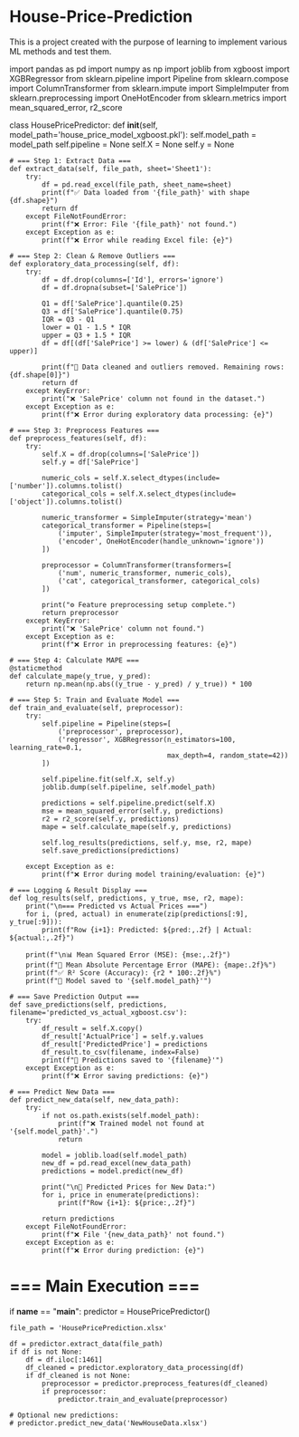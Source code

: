 # House-Price-Prediction
This is a project created with the purpose of learning to implement various ML methods and test them.


import pandas as pd
import numpy as np
import joblib
from xgboost import XGBRegressor
from sklearn.pipeline import Pipeline
from sklearn.compose import ColumnTransformer
from sklearn.impute import SimpleImputer
from sklearn.preprocessing import OneHotEncoder
from sklearn.metrics import mean_squared_error, r2_score


class HousePricePredictor:
    def __init__(self, model_path='house_price_model_xgboost.pkl'):
        self.model_path = model_path
        self.pipeline = None
        self.X = None
        self.y = None

    # === Step 1: Extract Data ===
    def extract_data(self, file_path, sheet='Sheet1'):
        try:
            df = pd.read_excel(file_path, sheet_name=sheet)
            print(f"✅ Data loaded from '{file_path}' with shape {df.shape}")
            return df
        except FileNotFoundError:
            print(f"❌ Error: File '{file_path}' not found.")
        except Exception as e:
            print(f"❌ Error while reading Excel file: {e}")

    # === Step 2: Clean & Remove Outliers ===
    def exploratory_data_processing(self, df):
        try:
            df = df.drop(columns=['Id'], errors='ignore')
            df = df.dropna(subset=['SalePrice'])

            Q1 = df['SalePrice'].quantile(0.25)
            Q3 = df['SalePrice'].quantile(0.75)
            IQR = Q3 - Q1
            lower = Q1 - 1.5 * IQR
            upper = Q3 + 1.5 * IQR
            df = df[(df['SalePrice'] >= lower) & (df['SalePrice'] <= upper)]

            print(f"🧹 Data cleaned and outliers removed. Remaining rows: {df.shape[0]}")
            return df
        except KeyError:
            print("❌ 'SalePrice' column not found in the dataset.")
        except Exception as e:
            print(f"❌ Error during exploratory data processing: {e}")

    # === Step 3: Preprocess Features ===
    def preprocess_features(self, df):
        try:
            self.X = df.drop(columns=['SalePrice'])
            self.y = df['SalePrice']

            numeric_cols = self.X.select_dtypes(include=['number']).columns.tolist()
            categorical_cols = self.X.select_dtypes(include=['object']).columns.tolist()

            numeric_transformer = SimpleImputer(strategy='mean')
            categorical_transformer = Pipeline(steps=[
                ('imputer', SimpleImputer(strategy='most_frequent')),
                ('encoder', OneHotEncoder(handle_unknown='ignore'))
            ])

            preprocessor = ColumnTransformer(transformers=[
                ('num', numeric_transformer, numeric_cols),
                ('cat', categorical_transformer, categorical_cols)
            ])

            print("⚙️ Feature preprocessing setup complete.")
            return preprocessor
        except KeyError:
            print("❌ 'SalePrice' column not found.")
        except Exception as e:
            print(f"❌ Error in preprocessing features: {e}")

    # === Step 4: Calculate MAPE ===
    @staticmethod
    def calculate_mape(y_true, y_pred):
        return np.mean(np.abs((y_true - y_pred) / y_true)) * 100

    # === Step 5: Train and Evaluate Model ===
    def train_and_evaluate(self, preprocessor):
        try:
            self.pipeline = Pipeline(steps=[
                ('preprocessor', preprocessor),
                ('regressor', XGBRegressor(n_estimators=100, learning_rate=0.1,
                                           max_depth=4, random_state=42))
            ])

            self.pipeline.fit(self.X, self.y)
            joblib.dump(self.pipeline, self.model_path)

            predictions = self.pipeline.predict(self.X)
            mse = mean_squared_error(self.y, predictions)
            r2 = r2_score(self.y, predictions)
            mape = self.calculate_mape(self.y, predictions)

            self.log_results(predictions, self.y, mse, r2, mape)
            self.save_predictions(predictions)

        except Exception as e:
            print(f"❌ Error during model training/evaluation: {e}")

    # === Logging & Result Display ===
    def log_results(self, predictions, y_true, mse, r2, mape):
        print("\n=== Predicted vs Actual Prices ===")
        for i, (pred, actual) in enumerate(zip(predictions[:9], y_true[:9])):
            print(f"Row {i+1}: Predicted: ${pred:,.2f} | Actual: ${actual:,.2f}")

        print(f"\n📊 Mean Squared Error (MSE): {mse:,.2f}")
        print(f"📏 Mean Absolute Percentage Error (MAPE): {mape:.2f}%")
        print(f"✅ R² Score (Accuracy): {r2 * 100:.2f}%")
        print(f"💾 Model saved to '{self.model_path}'")

    # === Save Prediction Output ===
    def save_predictions(self, predictions, filename='predicted_vs_actual_xgboost.csv'):
        try:
            df_result = self.X.copy()
            df_result['ActualPrice'] = self.y.values
            df_result['PredictedPrice'] = predictions
            df_result.to_csv(filename, index=False)
            print(f"📁 Predictions saved to '{filename}'")
        except Exception as e:
            print(f"❌ Error saving predictions: {e}")

    # === Predict New Data ===
    def predict_new_data(self, new_data_path):
        try:
            if not os.path.exists(self.model_path):
                print(f"❌ Trained model not found at '{self.model_path}'.")
                return

            model = joblib.load(self.model_path)
            new_df = pd.read_excel(new_data_path)
            predictions = model.predict(new_df)

            print("\n🔮 Predicted Prices for New Data:")
            for i, price in enumerate(predictions):
                print(f"Row {i+1}: ${price:,.2f}")

            return predictions
        except FileNotFoundError:
            print(f"❌ File '{new_data_path}' not found.")
        except Exception as e:
            print(f"❌ Error during prediction: {e}")


# === Main Execution ===
if __name__ == "__main__":
    predictor = HousePricePredictor()

    file_path = 'HousePricePrediction.xlsx'

    df = predictor.extract_data(file_path)
    if df is not None:
        df = df.iloc[:1461]
        df_cleaned = predictor.exploratory_data_processing(df)
        if df_cleaned is not None:
            preprocessor = predictor.preprocess_features(df_cleaned)
            if preprocessor:
                predictor.train_and_evaluate(preprocessor)

    # Optional new predictions:
    # predictor.predict_new_data('NewHouseData.xlsx')
